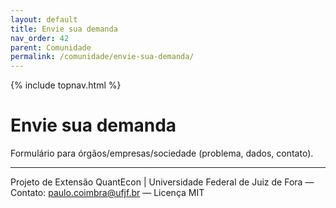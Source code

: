 ```yaml
---
layout: default
title: Envie sua demanda
nav_order: 42
parent: Comunidade
permalink: /comunidade/envie-sua-demanda/
---
```


{% include topnav.html %}

# Envie sua demanda
Formulário para órgãos/empresas/sociedade (problema, dados, contato).

---

<p class="qe-footer">
  Projeto de Extensão QuantEcon | Universidade Federal de Juiz de Fora — 
  Contato: <a href="mailto:paulo.coimbra@ufjf.br">paulo.coimbra@ufjf.br</a> — Licença MIT
</p>
